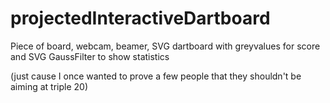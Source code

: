 # projectedInteractiveDartboard

Piece of board, webcam, beamer, SVG dartboard with greyvalues for score and SVG GaussFilter to show statistics

(just cause I once wanted to prove a few people that they shouldn't be aiming at triple 20)
